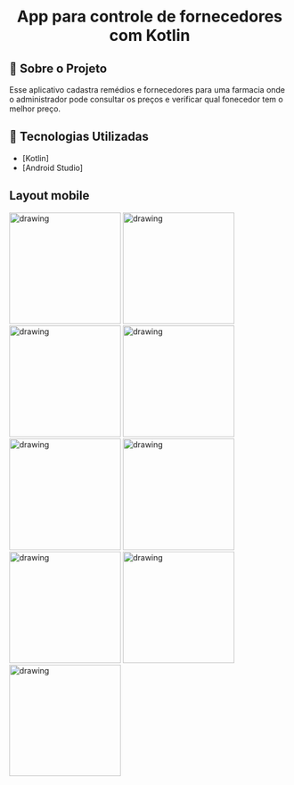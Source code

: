 <h1 align="center">
    <br>App para controle de fornecedores com Kotlin<br/>
</h1>

## :bookmark: Sobre o Projeto

Esse aplicativo cadastra remédios e fornecedores para uma farmacia onde o administrador pode consultar os preços e verificar qual fonecedor tem o melhor preço.

## :rocket: Tecnologias Utilizadas

- [Kotlin]
- [Android Studio]

## Layout mobile
<img src="https://github.com/user-attachments/assets/b8d19764-daf5-4236-a43b-c3124e691794" alt="drawing" width="200"/>
<img src="https://github.com/user-attachments/assets/7615f084-b20d-40df-8bc6-3f199aacae44" alt="drawing" width="200"/>
<img src="https://github.com/user-attachments/assets/770f70e2-14b4-464e-87e4-687b68ea877b" alt="drawing" width="200"/>
<img src="https://github.com/user-attachments/assets/0f38916d-dd6d-426f-85cc-b31b27e554d6" alt="drawing" width="200"/>
<img src="https://github.com/user-attachments/assets/d85d9d74-c14f-406a-b5bc-de2ed4835eaa" alt="drawing" width="200"/>
<img src="https://github.com/user-attachments/assets/ee8c9bb2-9646-4572-bd38-09389c5f7a3a" alt="drawing" width="200"/>
<img src="https://github.com/user-attachments/assets/5c21cc33-688c-4e4e-a328-b12fcc896a0d" alt="drawing" width="200"/>
<img src="https://github.com/user-attachments/assets/343b974f-9e54-4753-b24d-dcdc030b079d" alt="drawing" width="200"/>
<img src="https://github.com/user-attachments/assets/5ea9110e-35b1-45c7-9794-e38bd3ab7d85" alt="drawing" width="200"/>
